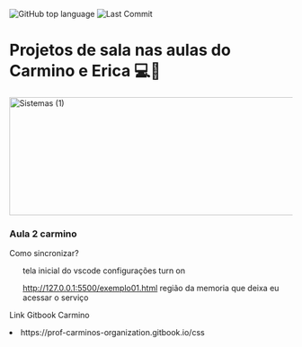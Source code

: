 ![GitHub top language](https://img.shields.io/github/languages/top/leonarddoamaral/usabilidade-web)
![Last Commit](https://img.shields.io/github/last-commit/leonarddoamaral/usabilidade-web)
<h1>Projetos de sala nas aulas do Carmino e Erica 💻🚀</h1>
<img width="1026" height="210" alt="Sistemas (1)" src="https://github.com/user-attachments/assets/001c23dc-c154-4ac3-ba89-40fadb99785f" />


<h3>Aula 2 carmino</h3>
<p>Como sincronizar?</p>
<ul>
tela inicial do vscode
configurações
turn on

http://127.0.0.1:5500/exemplo01.html
região da memoria que deixa eu acessar o serviço
  
</ul>
</p>
<p>Link Gitbook Carmino</p>
<li>https://prof-carminos-organization.gitbook.io/css</li>
